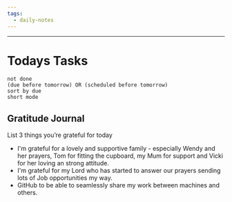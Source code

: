 ```yaml
---
tags:
  - daily-notes
---
```

---
# Todays Tasks

```tasks
not done
(due before tomorrow) OR (scheduled before tomorrow)
sort by due
short mode
```

## Gratitude Journal

List 3 things you’re grateful for today

- I'm grateful for a lovely and supportive family - especially Wendy and her prayers, Tom for fitting the cupboard, my Mum for support and Vicki for her loving an strong attitude.
- I'm grateful for my Lord who has started to answer our prayers sending lots of Job opportunities my way.
- GitHub to be able to seamlessly share my work between machines and others.